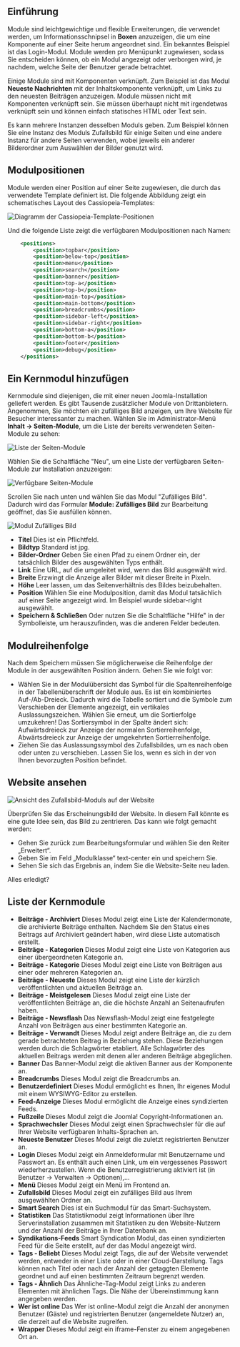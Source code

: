 <!-- Filename: J4.x:Site_Modules / Display title: Webseiten-Module -->

## Einführung

Module sind leichtgewichtige und flexible Erweiterungen, die verwendet werden, um Informationsschnipsel in **Boxen** anzuzeigen, die um eine Komponente auf einer Seite herum angeordnet sind. Ein bekanntes Beispiel ist das Login-Modul. Module werden pro Menüpunkt zugewiesen, sodass Sie entscheiden können, ob ein Modul angezeigt oder verborgen wird, je nachdem, welche Seite der Benutzer gerade betrachtet.

Einige Module sind mit Komponenten verknüpft. Zum Beispiel ist das Modul **Neueste Nachrichten** mit der Inhaltskomponente verknüpft, um Links zu den neuesten Beiträgen anzuzeigen. Module müssen nicht mit Komponenten verknüpft sein. Sie müssen überhaupt nicht mit irgendetwas verknüpft sein und können einfach statisches HTML oder Text sein.

Es kann mehrere Instanzen desselben Moduls geben. Zum Beispiel können Sie eine Instanz des Moduls Zufallsbild für einige Seiten und eine andere Instanz für andere Seiten verwenden, wobei jeweils ein anderer Bilderordner zum Auswählen der Bilder genutzt wird.

## Modulpositionen

Module werden einer Position auf einer Seite zugewiesen, die durch das verwendete Template definiert ist. Die folgende Abbildung zeigt ein schematisches Layout des Cassiopeia-Templates:

![Diagramm der Cassiopeia-Template-Positionen](../../../en/images/modules/cassiopeia-template-positions.png)

Und die folgende Liste zeigt die verfügbaren Modulpositionen nach Namen:

```xml
    <positions>
        <position>topbar</position>
        <position>below-top</position>
        <position>menu</position>
        <position>search</position>
        <position>banner</position>
        <position>top-a</position>
        <position>top-b</position>
        <position>main-top</position>
        <position>main-bottom</position>
        <position>breadcrumbs</position>
        <position>sidebar-left</position>
        <position>sidebar-right</position>
        <position>bottom-a</position>
        <position>bottom-b</position>
        <position>footer</position>
        <position>debug</position>
    </positions>
```

## Ein Kernmodul hinzufügen

Kernmodule sind diejenigen, die mit einer neuen Joomla-Installation geliefert werden. Es gibt Tausende zusätzlicher Module von Drittanbietern. Angenommen, Sie möchten ein zufälliges Bild anzeigen, um Ihre Website für Besucher interessanter zu machen. Wählen Sie im Administrator-Menü **Inhalt → Seiten-Module**, um die Liste der bereits verwendeten Seiten-Module zu sehen:

![Liste der Seiten-Module](../../../en/images/modules/cassiopeia-modules-list.png)

Wählen Sie die Schaltfläche "Neu", um eine Liste der verfügbaren Seiten-Module zur Installation anzuzeigen:

![Verfügbare Seiten-Module](../../../en/images/modules/cassiopeia-modules-available.png)

Scrollen Sie nach unten und wählen Sie das Modul "Zufälliges Bild". Dadurch wird das Formular **Module: Zufälliges Bild** zur Bearbeitung geöffnet, das Sie ausfüllen können.

![Modul Zufälliges Bild](../../../en/images/modules/cassiopeia-module-random-image.png)

- **Titel** Dies ist ein Pflichtfeld.
- **Bildtyp** Standard ist jpg.
- **Bilder-Ordner** Geben Sie einen Pfad zu einem Ordner ein, der tatsächlich Bilder des ausgewählten Typs enthält.
- **Link** Eine URL, auf die umgeleitet wird, wenn das Bild ausgewählt wird.
- **Breite** Erzwingt die Anzeige aller Bilder mit dieser Breite in Pixeln.
- **Höhe** Leer lassen, um das Seitenverhältnis des Bildes beizubehalten.
- **Position** Wählen Sie eine Modulposition, damit das Modul tatsächlich auf einer Seite angezeigt wird. Im Beispiel wurde sidebar-right ausgewählt.
- **Speichern & Schließen** Oder nutzen Sie die Schaltfläche "Hilfe" in der Symbolleiste, um herauszufinden, was die anderen Felder bedeuten.

## Modulreihenfolge

Nach dem Speichern müssen Sie möglicherweise die Reihenfolge der Module in der ausgewählten Position ändern. Gehen Sie wie folgt vor:

- Wählen Sie in der Modulübersicht das Symbol für die Spaltenreihenfolge in der Tabellenüberschrift der Module aus. Es ist ein kombiniertes Auf-/Ab-Dreieck. Dadurch wird die Tabelle sortiert und die Symbole zum Verschieben der Elemente angezeigt, ein vertikales Auslassungszeichen. Wählen Sie erneut, um die Sortierfolge umzukehren! Das Sortiersymbol in der Spalte ändert sich: Aufwärtsdreieck zur Anzeige der normalen Sortierreihenfolge, Abwärtsdreieck zur Anzeige der umgekehrten Sortierreihenfolge.
- Ziehen Sie das Auslassungssymbol des Zufallsbildes, um es nach oben oder unten zu verschieben. Lassen Sie los, wenn es sich in der von Ihnen bevorzugten Position befindet.

## Website ansehen

![Ansicht des Zufallsbild-Moduls auf der Website](../../../en/images/modules/cassiopeia-module-random-image-site.png)

Überprüfen Sie das Erscheinungsbild der Website. In diesem Fall könnte es eine gute Idee sein, das Bild zu zentrieren. Das kann wie folgt gemacht werden:

- Gehen Sie zurück zum Bearbeitungsformular und wählen Sie den Reiter „Erweitert“.
- Geben Sie im Feld „Modulklasse“ text-center ein und speichern Sie.
- Sehen Sie sich das Ergebnis an, indem Sie die Website-Seite neu laden.

Alles erledigt?

## Liste der Kernmodule

- **Beiträge - Archiviert** Dieses Modul zeigt eine Liste der Kalendermonate, die archivierte Beiträge enthalten. Nachdem Sie den Status eines Beitrags auf Archiviert geändert haben, wird diese Liste automatisch erstellt.
- **Beiträge - Kategorien** Dieses Modul zeigt eine Liste von Kategorien aus einer übergeordneten Kategorie an.
- **Beiträge - Kategorie** Dieses Modul zeigt eine Liste von Beiträgen aus einer oder mehreren Kategorien an.
- **Beiträge - Neueste** Dieses Modul zeigt eine Liste der kürzlich veröffentlichten und aktuellen Beiträge an.
- **Beiträge - Meistgelesen** Dieses Modul zeigt eine Liste der veröffentlichten Beiträge an, die die höchste Anzahl an Seitenaufrufen haben.
- **Beiträge - Newsflash** Das Newsflash-Modul zeigt eine festgelegte Anzahl von Beiträgen aus einer bestimmten Kategorie an.
- **Beiträge - Verwandt** Dieses Modul zeigt andere Beiträge an, die zu dem gerade betrachteten Beitrag in Beziehung stehen. Diese Beziehungen werden durch die Schlagwörter etabliert. Alle Schlagwörter des aktuellen Beitrags werden mit denen aller anderen Beiträge abgeglichen.
- **Banner** Das Banner-Modul zeigt die aktiven Banner aus der Komponente an.
- **Breadcrumbs** Dieses Modul zeigt die Breadcrumbs an.
- **Benutzerdefiniert** Dieses Modul ermöglicht es Ihnen, Ihr eigenes Modul mit einem WYSIWYG-Editor zu erstellen.
- **Feed-Anzeige** Dieses Modul ermöglicht die Anzeige eines syndizierten Feeds.
- **Fußzeile** Dieses Modul zeigt die Joomla! Copyright-Informationen an.
- **Sprachwechsler** Dieses Modul zeigt einen Sprachwechsler für die auf Ihrer Website verfügbaren Inhalts-Sprachen an.
- **Neueste Benutzer** Dieses Modul zeigt die zuletzt registrierten Benutzer an.
- **Login** Dieses Modul zeigt ein Anmeldeformular mit Benutzername und Passwort an. Es enthält auch einen Link, um ein vergessenes Passwort wiederherzustellen. Wenn die Benutzerregistrierung aktiviert ist (in Benutzer → Verwalten → Optionen),...
- **Menü** Dieses Modul zeigt ein Menü im Frontend an.
- **Zufallsbild** Dieses Modul zeigt ein zufälliges Bild aus Ihrem ausgewählten Ordner an.
- **Smart Search** Dies ist ein Suchmodul für das Smart-Suchsystem.
- **Statistiken** Das Statistikmodul zeigt Informationen über Ihre Serverinstallation zusammen mit Statistiken zu den Website-Nutzern und der Anzahl der Beiträge in Ihrer Datenbank an.
- **Syndikations-Feeds** Smart Syndication Modul, das einen syndizierten Feed für die Seite erstellt, auf der das Modul angezeigt wird.
- **Tags - Beliebt** Dieses Modul zeigt Tags, die auf der Website verwendet werden, entweder in einer Liste oder in einer Cloud-Darstellung. Tags können nach Titel oder nach der Anzahl der getaggten Elemente geordnet und auf einen bestimmten Zeitraum begrenzt werden.
- **Tags - Ähnlich** Das Ähnliche-Tag-Modul zeigt Links zu anderen Elementen mit ähnlichen Tags. Die Nähe der Übereinstimmung kann angegeben werden.
- **Wer ist online** Das Wer ist online-Modul zeigt die Anzahl der anonymen Benutzer (Gäste) und registrierten Benutzer (angemeldete Nutzer) an, die derzeit auf die Website zugreifen.
- **Wrapper** Dieses Modul zeigt ein iframe-Fenster zu einem angegebenen Ort an.
